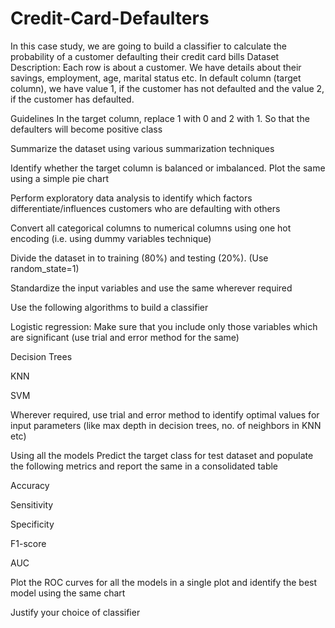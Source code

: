 # Credit-Card-Defaulters
In this case study, we are going to build a classifier to calculate the probability of a customer defaulting their credit card bills
Dataset Description:
Each row is about a customer. We have details about their savings, employment, age, marital status etc. In default column (target column), we have value 1, if the customer has not defaulted and the value 2, if the customer has defaulted.

Guidelines
In the target column, replace 1 with 0 and 2 with 1. So that the defaulters will become positive class

Summarize the dataset using various summarization techniques

Identify whether the target column is balanced or imbalanced. Plot the same using a simple pie chart

Perform exploratory data analysis to identify which factors differentiate/influences customers who are defaulting with others

Convert all categorical columns to numerical columns using one hot encoding (i.e. using dummy variables technique)

Divide the dataset in to training (80%) and testing (20%). (Use random_state=1)

Standardize the input variables and use the same wherever required

Use the following algorithms to build a classifier

Logistic regression: Make sure that you include only those variables which are significant (use trial and error method for the same)

Decision Trees

KNN

SVM

Wherever required, use trial and error method to identify optimal values for input parameters (like max depth in decision trees, no. of neighbors in KNN etc)

Using all the models Predict the target class for test dataset and populate the following metrics and report the same in a consolidated table

Accuracy

Sensitivity

Specificity

F1-score

AUC

Plot the ROC curves for all the models in a single plot and identify the best model using the same chart

Justify your choice of classifier

